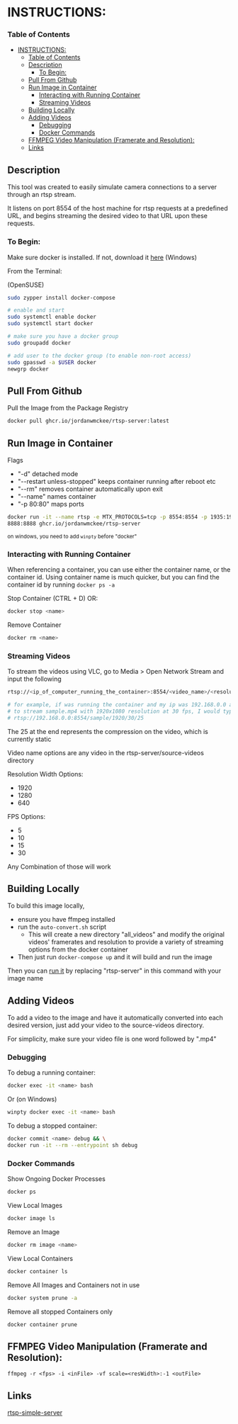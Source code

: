 # INSTRUCTIONS:

### Table of Contents

- [INSTRUCTIONS:](#instructions)
    - [Table of Contents](#table-of-contents)
  - [Description](#description)
    - [To Begin:](#to-begin)
  - [Pull From Github](#pull-from-github)
  - [Run Image in Container](#run-image-in-container)
    - [Interacting with Running Container](#interacting-with-running-container)
    - [Streaming Videos](#streaming-videos)
  - [Building Locally](#building-locally)
  - [Adding Videos](#adding-videos)
    - [Debugging](#debugging)
    - [Docker Commands](#docker-commands)
  - [FFMPEG Video Manipulation (Framerate and Resolution):](#ffmpeg-video-manipulation-framerate-and-resolution)
  - [Links](#links)

## Description

This tool was created to easily simulate camera connections to a server through
an rtsp stream.

It listens on port 8554 of the host machine for rtsp requests at a predefined
URL, and begins streaming the desired video to that URL upon these requests.

### To Begin:

Make sure docker is installed. If not, download it
[here](https://docs.docker.com/desktop/windows/install/) (Windows)

From the Terminal:

(OpenSUSE)

```bash
sudo zypper install docker-compose

# enable and start
sudo systemctl enable docker
sudo systemctl start docker

# make sure you have a docker group
sudo groupadd docker

# add user to the docker group (to enable non-root access)
sudo gpasswd -a $USER docker
newgrp docker
```

## Pull From Github

Pull the Image from the Package Registry

```bash
docker pull ghcr.io/jordanwmckee/rtsp-server:latest
```

## Run Image in Container

Flags

- "-d" detached mode
- "--restart unless-stopped" keeps container running after reboot etc
- "--rm" removes container automatically upon exit
- "--name" names container
- "-p 80:80" maps ports

```bash
docker run -it --name rtsp -e MTX_PROTOCOLS=tcp -p 8554:8554 -p 1935:1935 -p
8888:8888 ghcr.io/jordanwmckee/rtsp-server
```

<sub>on windows, you need to add `winpty` before "docker"</sub>

### Interacting with Running Container

When referencing a container, you can use either the container name, or the
container id. Using container name is much quicker, but you can find the
container id by running `docker ps -a`

Stop Container (CTRL + D) OR:

```bash
docker stop <name>
```

Remove Container

```bash
docker rm <name>
```

### Streaming Videos

To stream the videos using VLC, go to Media > Open Network Stream and input the
following

```bash
rtsp://<ip_of_computer_running_the_container>:8554/<video_name>/<resolution_width>/<fps>/25

# for example, if was running the container and my ip was 192.168.0.0 and I want
# to stream sample.mp4 with 1920x1080 resolution at 30 fps, I would type
# rtsp://192.168.0.0:8554/sample/1920/30/25
```

The 25 at the end represents the compression on the video, which is currently
static

Video name options are any video in the rtsp-server/source-videos directory

Resolution Width Options:

- 1920
- 1280
- 640

FPS Options:

- 5
- 10
- 15
- 30

Any Combination of those will work

## Building Locally

To build this image locally,

- ensure you have ffmpeg installed
- run the `auto-convert.sh` script
  - This will create a new directory "all_videos" and modify the original videos' framerates and resolution to provide a variety of streaming options from the docker container
- Then just run `docker-compose up` and it will build and run the image

Then you can [run it](#run-image-in-container) by replacing "rtsp-server" in this
command with your image name

## Adding Videos

To add a video to the image and have it automatically converted into each
desired version, just add your video to the source-videos directory.

For simplicity, make sure your video file is one word followed by ".mp4"

### Debugging

To debug a running container:

```bash
docker exec -it <name> bash
```

Or (on Windows)

```bash
winpty docker exec -it <name> bash
```

To debug a stopped container:

```bash
docker commit <name> debug && \
docker run -it --rm --entrypoint sh debug
```

### Docker Commands

Show Ongoing Docker Processes

```bash
docker ps
```

View Local Images

```bash
docker image ls
```

Remove an Image

```bash
docker rm image <name>
```

View Local Containers

```bash
docker container ls
```

Remove All Images and Containers not in use

```bash
docker system prune -a
```

Remove all stopped Containers only

```bash
docker container prune
```

## FFMPEG Video Manipulation (Framerate and Resolution):

    ffmpeg -r <fps> -i <inFile> -vf scale=<resWidth>:-1 <outFile>

## Links

[rtsp-simple-server](https://github.com/aler9/rtsp-simple-server)
